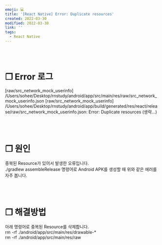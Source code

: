 ```yaml
---
emoji: 💻
title: '[React Native] Error: Duplicate resources'
created: 2022-03-30
modified: 2022-03-30
link: ''
tags:
  - React Native
---
```

<br></br>





# **❐ Error 로그** 
[raw/src_network_mock_userinfo] /Users/sohee/Desktop/rnstudy/android/app/src/main/res/raw/src_network_mock_userinfo.json        [raw/src_network_mock_userinfo] /Users/sohee/Desktop/rnstudy/android/app/build/generated/res/react/release/raw/src_network_mock_userinfo.json: Error: Duplicate resources
(생략...)
<br></br><br></br>





# **❐ 원인**
중복된 Resource가 있어서 발생한 오류입니다.  
./gradlew assembleRelease 명령어로 Android APK를 생성할 때 위와 같은 에러를 자주 봅니다.
<br></br><br></br>





# **❐ 해결방법**
아래 명령어로 중복된 Resource를 삭제합니다.  
rm -rf ./android/app/src/main/res/drawable-*  
rm -rf ./android/app/src/main/res/raw
<br></br><br></br>
